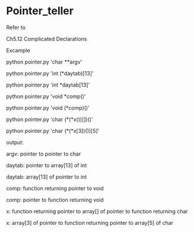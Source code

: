 Pointer_teller
====

Refer to <The C programming language> 

Ch5.12 Complicated Declarations

Excample

python pointer.py 'char **argv'

python pointer.py 'int (*daytab)[13]'

python pointer.py 'int *daytab[13]'

python pointer.py 'void *comp()'

python pointer.py 'void (*comp)()'

python pointer.py 'char (*(*x())[])()'

python pointer.py 'char (*(*x[3])())[5]'

output:

argv: pointer to pointer to char

daytab: pointer to array[13] of int

daytab: array[13] of pointer to int

comp: function returning pointer to void

comp: pointer to function returning void

x: function returning pointer to array[] of pointer to function returning char

x: array[3] of pointer to function returning pointer to array[5] of char
